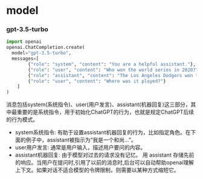 # model

### gpt-3.5-turbo
```python
import openai
openai.ChatCompletion.create(
  model="gpt-3.5-turbo",
  messages=[
        {"role": "system", "content": "You are a helpful assistant."},
        {"role": "user", "content": "Who won the world series in 2020?"},
        {"role": "assistant", "content": "The Los Angeles Dodgers won the World Series in 2020."},
        {"role": "user", "content": "Where was it played?"}
    ]
)
```
消息包括system(系统指令)、user(用户发言)、assistant(机器回复)这三部分，其中最重要的是系统指令，用于初始化ChatGPT的行为，也就是规定ChatGPT后续的行为模式。

- system系统指令: 有助于设置assistant机器回复的行为，比如指定角色。在下面的例子中，assistant被指示为“我是一个和尚...”。
- user用户发言:  通常是用户输入，描述用户要问的内容。
- assistant机器回复: 由于模型对过去的请求没有记忆。 用 assistant 存储先前的响应。当用户在提问时,引用了以前的消息时,后台可以自动帮助openai理解上下文。如果对话不适合模型的令牌限制，则需要以某种方式缩短它。